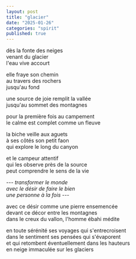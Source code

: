 ```yaml
---
layout: post
title: "glacier"
date: "2025-01-26"
categories: "spirit"
published: true
---
```


dès la fonte des neiges  
venant du glacier  
l'eau vive accourt  

elle fraye son chemin  
au travers des rochers  
jusqu'au fond  

une source de joie remplit la vallée  
jusqu'au sommet des montagnes  

pour la première fois au campement  
le calme est complet comme un fleuve  

la biche veille aux aguets  
à ses côtés son petit faon  
qui explore le long du canyon  

et le campeur attentif  
qui les observe près de la source  
peut comprendre le sens de la vie  

--- *transformer le monde*  
*avec le désir de faire le bien*  
*une personne à la fois* ---  

avec ce désir comme une pierre ensemencée  
devant ce décor entre les montagnes  
dans le creux du vallon, l'homme ébahi médite  

en toute sérénité ses voyages qui s'entrecroisent  
dans le sentiment ses pensées qui s'évaporent  
et qui retombent éventuellement dans les hauteurs  
en neige immaculée sur les glaciers  

